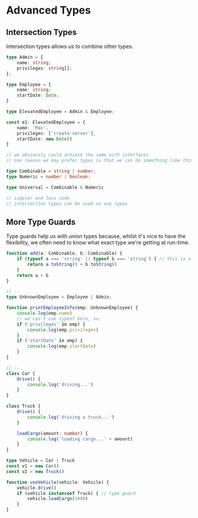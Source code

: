 # Advanced Types

## Intersection Types

Intersection types allows us to combine other types.

```ts
type Admin = {
    name: string;
    privileges: string[];
};

type Employee = {
    name: string;
    startDate: Date;
}

type ElevatedEmployee = Admin & Employee;

const e1: ElevatedEmployee = {
    name: 'Max',
    privileges: ['create-server'],
    startDate: new Date()
}

// we obviously could achieve the same with interfaces
// one reason we may prefer types is that we can do something like this:

type Combinable = string | number;
type Numeric = number | boolean;

type Universal = Combinable & Numeric

// simpler and less code
// intersection types can be used on any types 
```

## More Type Guards

Type guards help us with union types because, whilst it's nice to have the flexibility, we often need to know what exact type we're getting at run-time. 

```ts
function add(a: Combinable, b: Combinable) {
    if (typeof a === 'string' || typeof b === 'string') { // this is a type guard using typeof
        return a.toString() + b.toString()
    }
    return a + b
}

// --
type UnknownEmployee = Employee | Admin;

function printEmployeeInfo(emp: UnknownEmployee) {
    console.log(emp.name)
    // we can't use typeof here, so:
    if ('privileges' in emp) {
        console.log(emp.privileges)    
    }
    if ('startDate' in emp) {
        console.log(emp.startDate)    
    }
}

// --
class Car {
    drive() {
        console.log('driving...')
    }
}

class Truck {
    drive() {
        console.log('driving a truck...')
    }

    loadCargo(amount: number) {
        console.log('loading cargo...' + amount)
    }
}

type Vehicle = Car | Truck
const v1 = new Car()
const v2 = new Truck()

function useVehicle(vehicle: Vehicle) {
    vehicle.drive()
    if (vehicle instanceof Truck) { // type guard
        vehicle.loadCargo(1000)
    }
}
```


























